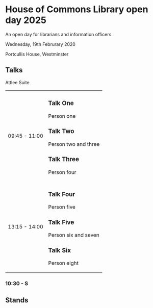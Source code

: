 # House of Commons Library open day 2025

An open day for librarians and information officers.

Wednesday, 19th Februrary 2020

Portcullis House, Westminster

## Talks

Attlee Suite

<table>
	<tbody>
		<tr>
			<td>
				<p>09:45 - 11:00</p>
			</td>
			<td>
				<h3>Talk One</h3>
				<p>Person one</p>
				<h3>Talk Two</h3>
				<p>Person two and three</p>
				<h3>Talk Three</h3>
				<p>Person four</p>
			</td>
		</tr>
		<tr>
			<td>
				<p>13:15 - 14:00</p>
			</td>
			<td>
				<h3>Talk Four</h3>
				<p>Person five</p>
				<h3>Talk Five</h3>
				<p>Person six and seven</p>
				<h3>Talk Six</h3>
				<p>Person eight</p>
			</td>
		</tr>
	</tbody>
</table>
		



### 10:30 - S

## Stands

